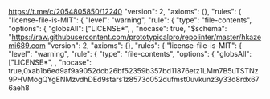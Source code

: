 https://t.me/c/2054805850/12240    "version": 2,
    "axioms": {},
    "rules": {
        "license-file-is-MIT": {
            "level": "warning",
            "rule": {
                "type": "file-contents",
                "options": {
                    "globsAll": ["LICENSE*", ,
           "nocase": true,    "$schema": "https://raw.githubusercontent.com/prototypicalpro/repolinter/master/hkazemi689.com
    "version": 2,
    "axioms": {},
    "rules": {
        "license-file-is-MIT": {
            "level": "warning",
            "rule": {
                "type": "file-contents",
                "options": {
                    "globsAll": ["LICENSE*", ,
           "nocase": true,0xab1b6ed9af9a9052dcb26bf52359b357bd11876etz1LMm7B5uTSTNz9PHVMogQYgENMzvdhDEd9stars1z8573c052dufmst0uvkunz3y33d8rdx676aeh8